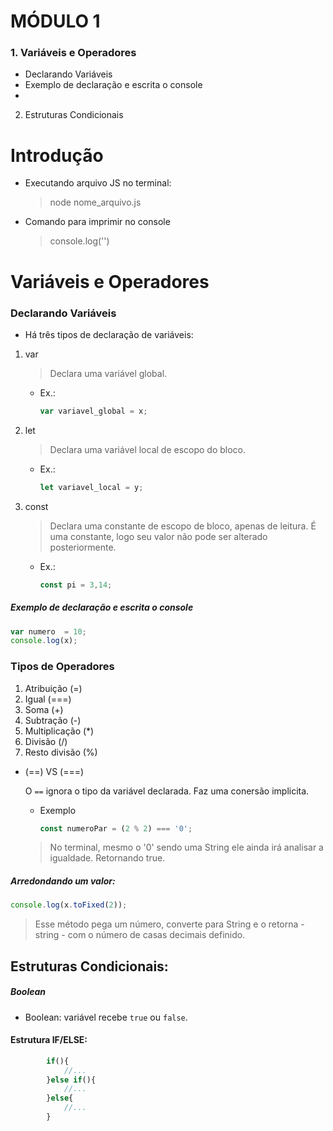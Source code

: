 # MÓDULO 1
### 1. Variáveis e Operadores
- Declarando Variáveis
- Exemplo de declaração e escrita o console
-  
2. Estruturas Condicionais

# Introdução

- Executando arquivo JS no terminal:
    > node nome_arquivo.js

- Comando para imprimir no console
    > console.log('')

# Variáveis e Operadores

### Declarando Variáveis

- Há três tipos de declaração de variáveis:

1. var
    > Declara uma variável global.
    - Ex.:
        ~~~javascript
        var variavel_global = x;
        ~~~
2. let
    > Declara uma variável local de escopo do bloco.
      - Ex.:
        ~~~javascript
        let variavel_local = y;
        ~~~

3. const
    > Declara uma constante de escopo de bloco, apenas de leitura. É uma constante, logo seu valor não pode ser alterado posteriormente.
    - Ex.:
        ~~~javascript
        const pi = 3,14;
        ~~~

##### Exemplo de declaração e escrita o console
~~~ javascript     
var numero  = 10;
console.log(x);
 ~~~  

### Tipos de Operadores

1. Atribuição (=)
2. Igual (===)
3. Soma (+)
4. Subtração (-)
5. Multiplicação (*)
6. Divisão (/)
7. Resto divisão (%)

- (==) VS (===)

    O `==` ignora o tipo da variável declarada. Faz uma conersão implicita.
    - Exemplo
        ~~~ javascript     
        const numeroPar = (2 % 2) === '0';
        ~~~ 
    > No terminal, mesmo o '0' sendo uma String ele ainda irá analisar a igualdade. Retornando true.

##### Arredondando um valor:
~~~ javascript     
console.log(x.toFixed(2));
 ~~~ 
> Esse método pega um número, converte para String e o retorna - string - com o número de casas decimais definido.

## Estruturas Condicionais:

##### Boolean 

- Boolean: variável recebe `true` ou `false`.

#### Estrutura IF/ELSE:
~~~javascript
        if(){
            //...
        }else if(){
            //...
        }else{
            //...
        }
~~~



